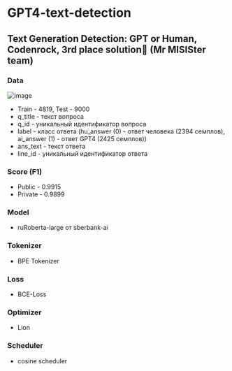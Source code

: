 # GPT4-text-detection  
## Text Generation Detection: GPT or Human, Codenrock, 3rd place solution🥉 (Mr MISISter team)

### Data
![image](https://github.com/Kasuich/gpt-text-generation-detection/assets/90785471/3c2bd1b9-eed0-42b6-b4f6-672d9a716fc0)


* Train - 4819, Test - 9000
* q_title - текст вопроса 
* q_id - уникальный идентификатор вопроса
* label - класс ответа (hu_answer (0) - ответ человека (2394 семплов), ai_answer (1) - ответ GPT4 (2425 семплов))
* ans_text - текст ответа
* line_id - уникальный идентификатор ответа

### Score (F1)
* Public - 0.9915
* Private - 0.9899

### Model
* ruRoberta-large от sberbank-ai

### Tokenizer
* BPE Tokenizer

### Loss
* BCE-Loss

### Optimizer
* Lion

### Scheduler
* cosine scheduler

